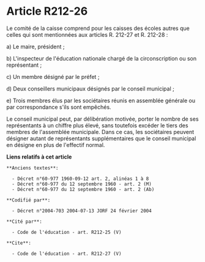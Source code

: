 # Article R212-26

Le comité de la caisse comprend pour les caisses des écoles autres que celles qui sont mentionnées aux articles R. 212-27 et
R. 212-28 : 

a) Le maire, président ; 

b) L'inspecteur de l'éducation nationale chargé de la circonscription ou son représentant ; 

c) Un membre désigné par le préfet ; 

d) Deux conseillers municipaux désignés par le conseil municipal ; 

e) Trois membres élus par les sociétaires réunis en assemblée générale ou par correspondance s'ils sont empêchés. 

Le conseil municipal peut, par délibération motivée, porter le nombre de ses représentants à un chiffre plus élevé, sans
toutefois excéder le tiers des membres de l'assemblée municipale. Dans ce cas, les sociétaires peuvent désigner autant de
représentants supplémentaires que le conseil municipal en désigne en plus de l'effectif normal.

**Liens relatifs à cet article**

	**Anciens textes**:

	  - Décret n°60-977 1960-09-12 art. 2, alinéas 1 à 8
	  - Décret n°60-977 du 12 septembre 1960 - art. 2 (M)
	  - Décret n°60-977 du 12 septembre 1960 - art. 2 (Ab)

	**Codifié par**:

	  - Décret n°2004-703 2004-07-13 JORF 24 février 2004

	**Cité par**:

	  - Code de l'éducation - art. R212-25 (V)

	**Cite**:

	  - Code de l'éducation - art. R212-27 (V)
